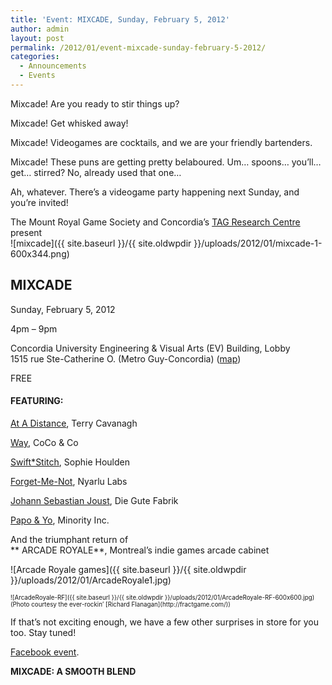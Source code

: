 ```yaml
---
title: 'Event: MIXCADE, Sunday, February 5, 2012'
author: admin
layout: post
permalink: /2012/01/event-mixcade-sunday-february-5-2012/
categories:
  - Announcements
  - Events
---
```

Mixcade! Are you ready to stir things up?

Mixcade! Get whisked away!

Mixcade! Videogames are cocktails, and we are your friendly bartenders.

Mixcade! These puns are getting pretty belaboured. Um&#8230; spoons&#8230; you&#8217;ll&#8230; get&#8230; stirred? No, already used that one&#8230;

Ah, whatever. There&#8217;s a videogame party happening next Sunday, and you&#8217;re invited!



The Mount Royal Game Society and Concordia&#8217;s [TAG Research Centre][1] present  
![mixcade]({{ site.baseurl }}/{{ site.oldwpdir }}/uploads/2012/01/mixcade-1-600x344.png)

## MIXCADE

Sunday, February 5, 2012

4pm &#8211; 9pm

Concordia University Engineering & Visual Arts (EV) Building, Lobby  
1515 rue Ste-Catherine O. (Metro Guy-Concordia) ([map][2])

FREE

<!--more-->

#### FEATURING:

[At A Distance][3], Terry Cavanagh





[Way][4], CoCo & Co





[Swift*Stitch][5], Sophie Houlden





[Forget-Me-Not][6], Nyarlu Labs





[Johann Sebastian Joust][7], Die Gute Fabrik





[Papo & Yo][8], Minority Inc.





And the triumphant return of  
** ARCADE ROYALE**, Montreal&#8217;s indie games arcade cabinet

![Arcade Royale games]({{ site.baseurl }}/{{ site.oldwpdir }}/uploads/2012/01/ArcadeRoyale1.jpg)

<p style="font-size: 70%;">
  ![ArcadeRoyale-RF]({{ site.baseurl }}/{{ site.oldwpdir }}/uploads/2012/01/ArcadeRoyale-RF-600x600.jpg)(Photo courtesy the ever-rockin&#8217; [Richard Flanagan](http://fractgame.com/))


If that&#8217;s not exciting enough, we have a few other surprises in store for you too. Stay tuned!

[Facebook event][9].

**MIXCADE: A SMOOTH BLEND**

 [1]: http://www.tag.hexagram.ca/
 [2]: http://g.co/maps/f5yn9
 [3]: http://distractionware.com/atadistance/
 [4]: http://www.makeourway.com/
 [5]: http://swiftstitch.sophiehoulden.com/
 [6]: http://nyarlu.net/blog/videogames/forget-me-not/
 [7]: http://www.jsjoust.com
 [8]: http://www.weareminority.com/
 [9]: https://www.facebook.com/events/169016679873629/